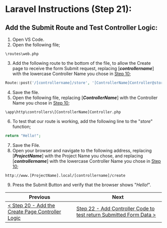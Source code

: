 # Laravel Instructions (Step 21):

## Add the Submit Route and Test Controller Logic:

1. Open VS Code.
2. Open the following file;

```
\routes\web.php
```

3. Add the following route to the bottom of the file, to allow the Create page to receive the form Submit request, replacing [**_controllername_**] with the lowercase Controller Name you chose in [Step 10](laravel-10.md);

```PHP
Route::post('/[controllername]/store', '[ControllerName]Controller@store');
```

4. Save the file.
5. Open the following file, replacing [**_ControllerName_**] with the Controller Name you chose in [Step 10](laravel-10.md);

```
\app\http\controllers\[ControllerName]Controller.php
```

6. To test that our route is working, add the following line to the "_store_" function;

```PHP
return "Hello!";
```

7. Save the File.
8. Open your browser and navigate to the following address, replacing [**_ProjectName_**] with the Project Name you chose, and replacing [**_controllername_**] with the lowercase Controller Name you chose in [Step 10](laravel-10.md);

```
http://www.[ProjectName].local/[controllername]/create
```

9. Press the Submit Button and verify that the browser shows "_Hello!_".

| Previous | Next |
| -------- | ---- |
| [< Step 20 - Add the Create Page Controller Logic](laravel-20.md) | [Step 22 - Add Controller Code to test return Submitted Form Data >](laravel-22.md) |